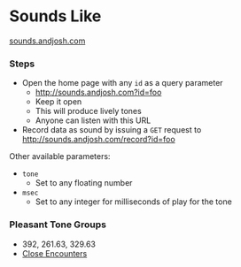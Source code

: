 Sounds Like
===
[sounds.andjosh.com](http://sounds.andjosh.com)

### Steps
- Open the home page with any `id` as a query parameter
    - http://sounds.andjosh.com?id=foo
    - Keep it open 
    - This will produce lively tones
    - Anyone can listen with this URL
- Record data as sound by issuing a `GET` request to http://sounds.andjosh.com/record?id=foo

Other available parameters:
- `tone`
    - Set to any floating number
- `msec`
    - Set to any integer for milliseconds of play for the tone

### Pleasant Tone Groups
- 392, 261.63, 329.63
- [Close Encounters](http://www.ars-nova.com/Theory%20Q&A/Q35.html)

